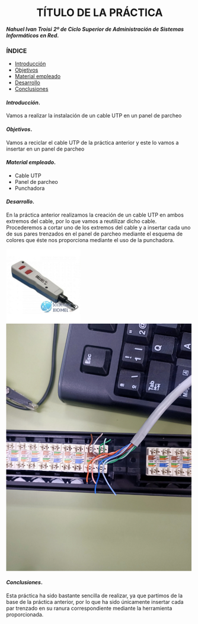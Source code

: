 
<center>

# TÍTULO DE LA PRÁCTICA


</center>

***Nahuel Ivan Troisi***
***2º de Ciclo Superior de Administración de Sistemas Informáticos en Red.*** 
### ÍNDICE

+ [Introducción](#id1)
+ [Objetivos](#id2)
+ [Material empleado](#id3)
+ [Desarrollo](#id4)
+ [Conclusiones](#id5)


#### ***Introducción***. <a name="id1"></a>
Vamos a realizar la instalación de un cable UTP en un panel de parcheo

#### ***Objetivos***. <a name="id2"></a>

Vamos a reciclar el cable UTP de la práctica anterior y este lo vamos a insertar en un panel de parcheo

#### ***Material empleado***. <a name="id3"></a>

+ Cable UTP
+ Panel de parcheo
+ Punchadora

#### ***Desarrollo***. <a name="id4"></a>

En la práctica anterior realizamos la creación de un cable UTP en ambos extremos del cable, por lo que vamos a reutilizar dicho cable. 
Procederemos a cortar uno de los extremos del cable y a insertar cada uno de sus pares trenzados en el panel de parcheo mediante el esquema de colores que éste nos proporciona mediante el uso de la punchadora.

<img src="https://github.com/Nahuel-Troisi/pni29_nahuel/blob/main/ut004/a2/punchadora.jpg" alt="punchadora" style="width:200px;"/>

<img src="https://github.com/Nahuel-Troisi/pni29_nahuel/blob/main/ut004/a2/IMG20220208081214.jpg" alt="cable_parcheo" style="width:500px;"/>


#### ***Conclusiones***. <a name="id5"></a>

Esta práctica ha sido bastante sencilla de realizar, ya que partimos de la base de la práctica anterior, por lo que ha sido únicamente insertar cada par trenzado en su ranura correspondiente mediante la herramienta proporcionada.
